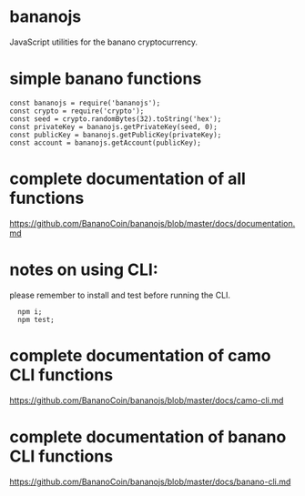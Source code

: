 # bananojs

JavaScript utilities for the banano cryptocurrency.

# simple banano functions

    const bananojs = require('bananojs');
    const crypto = require('crypto');
    const seed = crypto.randomBytes(32).toString('hex');
    const privateKey = bananojs.getPrivateKey(seed, 0);
    const publicKey = bananojs.getPublicKey(privateKey);
    const account = bananojs.getAccount(publicKey);

# complete documentation of all functions

  <https://github.com/BananoCoin/bananojs/blob/master/docs/documentation.md>

# notes on using CLI:
  please remember to install and test before running the CLI.
```
  npm i;
  npm test;
```

# complete documentation of camo CLI functions

  <https://github.com/BananoCoin/bananojs/blob/master/docs/camo-cli.md>

# complete documentation of banano CLI functions

  <https://github.com/BananoCoin/bananojs/blob/master/docs/banano-cli.md>
